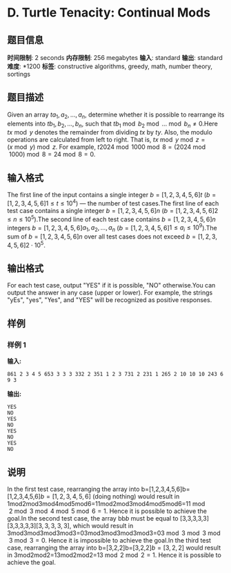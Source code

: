 # D. Turtle Tenacity: Continual Mods

## 题目信息

**时间限制**: 2 seconds
**内存限制**: 256 megabytes
**输入**: standard
**输出**: standard
**难度**: *1200
**标签**: constructive algorithms, greedy, math, number theory, sortings

## 题目描述

Given an array $t$$a_1, a_2, \ldots, a_n$, determine whether it is possible to rearrange its elements into $t$$b_1, b_2, \ldots, b_n$, such that $t$$b_1 \bmod b_2 \bmod \ldots \bmod b_n \neq 0$.Here $t$$x \bmod y$ denotes the remainder from dividing $t$$x$ by $t$$y$. Also, the modulo operations are calculated from left to right. That is, $t$$x \bmod y \bmod z = (x \bmod y) \bmod z$. For example, $t$$2024 \bmod 1000 \bmod 8 = (2024 \bmod 1000) \bmod 8 = 24 \bmod 8 = 0$.

## 输入格式

The first line of the input contains a single integer $b = [1, 2, 3, 4, 5, 6]$$t$ ($b = [1, 2, 3, 4, 5, 6]$$1 \le t \le 10^4$) — the number of test cases.The first line of each test case contains a single integer $b = [1, 2, 3, 4, 5, 6]$$n$ ($b = [1, 2, 3, 4, 5, 6]$$2 \le n \le 10^5$).The second line of each test case contains $b = [1, 2, 3, 4, 5, 6]$$n$ integers $b = [1, 2, 3, 4, 5, 6]$$a_1, a_2, \ldots, a_n$ ($b = [1, 2, 3, 4, 5, 6]$$1 \le a_i \le 10^9$).The sum of $b = [1, 2, 3, 4, 5, 6]$$n$ over all test cases does not exceed $b = [1, 2, 3, 4, 5, 6]$$2 \cdot 10^5$.

## 输出格式

For each test case, output "YES" if it is possible, "NO" otherwise.You can output the answer in any case (upper or lower). For example, the strings "yEs", "yes", "Yes", and "YES" will be recognized as positive responses.

## 样例

### 样例 1

**输入:**
```
861 2 3 4 5 653 3 3 3 332 2 351 1 2 3 731 2 231 1 265 2 10 10 10 243 6 9 3
```

**输出:**
```
YES
NO
YES
NO
YES
NO
YES
NO
```

## 说明

In the first test case, rearranging the array into b=[1,2,3,4,5,6]b=[1,2,3,4,5,6]$b = [1, 2, 3, 4, 5, 6]$ (doing nothing) would result in 1mod2mod3mod4mod5mod6=11mod2mod3mod4mod5mod6=1$1 \bmod 2 \bmod 3 \bmod 4 \bmod 5 \bmod 6 = 1$. Hence it is possible to achieve the goal.In the second test case, the array bb$b$ must be equal to [3,3,3,3,3][3,3,3,3,3]$[3, 3, 3, 3, 3]$, which would result in 3mod3mod3mod3mod3=03mod3mod3mod3mod3=0$3 \bmod 3 \bmod 3 \bmod 3 \bmod 3 = 0$. Hence it is impossible to achieve the goal.In the third test case, rearranging the array into b=[3,2,2]b=[3,2,2]$b = [3, 2, 2]$ would result in 3mod2mod2=13mod2mod2=1$3 \bmod 2 \bmod 2 = 1$. Hence it is possible to achieve the goal.
